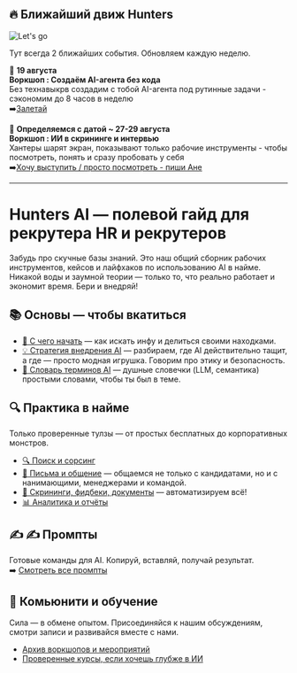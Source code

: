 ## 🔥 Ближайший движ Hunters
![Let's go](https://media1.tenor.com/m/ovaTnYdCFFUAAAAd/wolf-of-wall-street-lets-goo.gif)

Тут всегда 2 ближайших события. Обновляем каждую неделю.

📅 **19 августа**  
**Воркшоп : Создаём AI-агента без кода**  
Без технавыкрв создадим с тобой AI-агента под рутинные задачи - сэкономим до 8 часов в неделю  
➡️[Залетай](https://t.me/+RrUgLsqlsR0zYjdi)

📅 **Определяемся с датой ~ 27-29 августа**  
**Воркшоп : ИИ в скрининге и интервью**  
Хантеры шарят экран, показывают только рабочие инструменты - чтобы посмотреть, понять и сразу пробовать у себя  
➡️[Хочу выступить / просто посмотреть - пиши Ане](https://t.me/anna_n_n) 

---

# Hunters AI — полевой гайд для рекрутера HR и рекрутеров
Забудь про скучные базы знаний. Это наш общий сборник рабочих инструментов, кейсов и лайфхаков по использованию AI в найме. Никакой воды и заумной теории — только то, что реально работает и экономит время. Бери и внедряй!

## 📚 Основы — чтобы вкатиться  
- [🏁 С чего начать](https://github.com/Hunters-of-the-World-WIKI/ai-start-here) —  как искать инфу и делиться своими находками. 
- [💡 Стратегия внедрения AI](https://github.com/Hunters-of-the-World-WIKI/ai-strategy) — разбираем, где AI действительно тащит, а где — просто модная игрушка. Говорим про этику и безопасность.
- [📖 Словарь терминов AI](https://github.com/Hunters-of-the-World-WIKI/ai-terms) — душные словечки (LLM, семантика) простыми словами, чтобы ты был в теме.

## 🔍 Практика в найме
Только проверенные тулзы — от простых бесплатных до корпоративных монстров.  
- [🔍 Поиск и сорсинг](https://github.com/Hunters-of-the-World-WIKI/ai-sourcing)
- [💬 Письма и общение](https://github.com/Hunters-of-the-World-WIKI/ai-outreach) — общаемся не только с кандидатами, но и с нанимающими, менеджерами и командой.  
- [📄 Скрининги, фидбеки, документы](https://github.com/Hunters-of-the-World-WIKI/ai-docs-feedback) — автоматизируем всё!  
- [📊 Аналитика и отчёты](https://github.com/Hunters-of-the-World-WIKI/ai-analytics) 

## ✍️ ✍️ Промпты
Готовые команды для AI. Копируй, вставляй, получай результат.  
➡️ [Смотреть все промпты](https://github.com/Hunters-of-the-World-WIKI/ai-prompts)

## 👥 Комьюнити и обучение
Сила — в обмене опытом. Присоединяйся к нашим обсуждениям, смотри записи и развивайся вместе с нами.
- [Архив воркшопов и мероприятий](https://github.com/ORG/ai-events)
- [Проверенные курсы, если хочешь глубже в ИИ](https://github.com/ORG/ai-learning)
